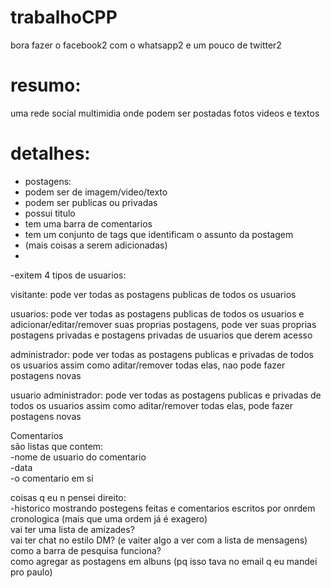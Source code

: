 # trabalhoCPP
bora fazer o facebook2 com o whatsapp2 e um pouco de twitter2



# resumo: 
uma rede social multimidia onde podem ser postadas fotos videos e textos



# detalhes:

- postagens:
- podem ser de imagem/video/texto
- podem ser publicas ou privadas
- possui titulo
- tem uma barra de comentarios
- tem um conjunto de tags que identificam o assunto da postagem
- (mais coisas a serem adicionadas)
-

 
-exitem 4 tipos de usuarios:

visitante: pode ver todas as postagens publicas de todos os usuarios  

usuarios: pode ver todas as postagens publicas de todos os usuarios e adicionar/editar/remover suas proprias postagens, pode ver suas proprias postagens privadas e postagens privadas de usuarios que derem acesso  

administrador: pode ver todas as postagens publicas e privadas de todos os usuarios assim como aditar/remover todas elas, nao pode fazer postagens novas  

usuario administrador: pode ver todas as postagens publicas e privadas de todos os usuarios assim como aditar/remover todas elas, pode fazer postagens novas  



Comentarios  
são listas que contem:  
-nome de usuario do comentario  
-data  
-o comentario em si  


coisas q eu n pensei direito:  
-historico mostrando postegens feitas e comentarios escritos por onrdem cronologica (mais que uma ordem já é exagero)  
vai ter uma lista de amizades?   
vai ter chat no estilo DM? (e vaiter algo a ver com a lista de mensagens)  
como a barra de pesquisa funciona?   
como agregar as postagens em albuns (pq isso tava no email q eu mandei pro paulo)  

